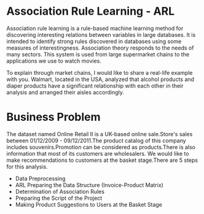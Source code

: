 # Association Rule Learning - ARL

Association rule learning is a rule-based machine learning method for discovering interesting relations between variables in large databases. It is intended to identify strong rules discovered in databases using some measures of interestingness. Association theory responds to the needs of many sectors. This system is used from large supermarket chains to the applications we use to watch movies.

To explain through market chains, I would like to share a real-life example with you. Walmart, located in the USA, analyzed that alcohol products and diaper products have a significant relationship with each other in their analysis and arranged their aisles accordingly.

# Business Problem
The dataset named Online Retail II is a UK-based online sale.Store's sales between 01/12/2009 - 09/12/2011.The product catalog of this company includes souvenirs.Promotion can be considered as products.There is also information that most of its customers are wholesalers.
We would like to make recommendations to customers at the basket stage.There are 5 steps for this analysis.

- Data Preprocessing
- ARL Preparing the Data Structure (Invoice-Product Matrix)
- Determination of Association Rules
- Preparing the Script of the Project
- Making Product Suggestions to Users at the Basket Stage
